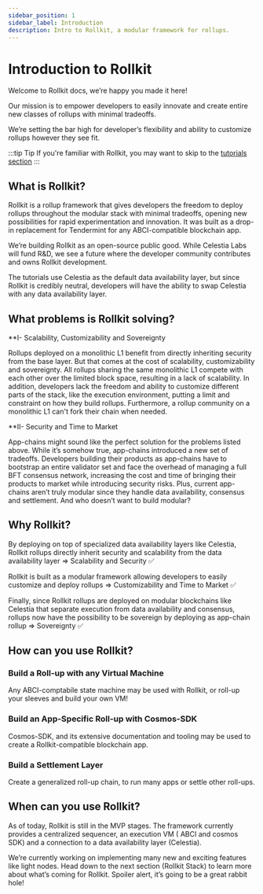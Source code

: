 ```yaml
---
sidebar_position: 1
sidebar_label: Introduction
description: Intro to Rollkit, a modular framework for rollups.
---
```


# Introduction to Rollkit
Welcome to Rollkit docs, we’re happy you made it here! 

Our mission is to empower developers to easily innovate and create entire new classes of rollups with minimal tradeoffs. 

We’re setting the bar high for developer’s flexibility and ability to customize rollups however they see fit. 

:::tip Tip
If you're familiar with Rollkit, you may want to skip to the [tutorials section](../category/tutorials)
:::

## What is Rollkit?

Rollkit is a rollup framework that gives developers the freedom to deploy rollups throughout the modular stack with minimal tradeoffs, opening new possibilities for rapid experimentation and innovation.
It was built as a drop-in replacement for Tendermint for any ABCI-compatible blockchain app.

We’re building Rollkit as an open-source public good. While Celestia Labs will fund R&D, we see a future where the developer community contributes and owns Rollkit development.

The tutorials use Celestia as the default data availability layer, but since Rollkit is credibly neutral, developers will have the ability to swap Celestia with any data availability layer. 


## What problems is Rollkit solving?

**I- Scalability, Customizability and Sovereignty

Rollups deployed on a monolithic L1 benefit from directly inheriting security from the base layer. But that comes at the cost of scalability, customizability and sovereignty.
All rollups sharing the same monolithic L1 compete with each other over the limited block space, resulting in a lack of scalability.
In addition, developers lack the freedom and ability to customize different parts of the stack, like the execution environment, putting a limit and constraint on how they build rollups.
Furthermore, a rollup community on a monolithic L1 can't fork their chain when needed.

**II- Security and Time to Market

App-chains might sound like the perfect solution for the problems listed above. While it’s somehow true, app-chains introduced a new set of tradeoffs.
Developers building their products as app-chains have to bootstrap an entire validator set and face the overhead of managing a full BFT consensus network, increasing the cost and time of bringing their products to market while introducing security risks. 
Plus, current app-chains aren’t truly modular since they handle data availability, consensus and settlement. And who doesn’t want to build modular? 


## Why Rollkit?

By deploying on top of specialized data availability layers like Celestia, Rollkit rollups directly inherit security and scalability from the data availability layer => Scalability and Security ✅

Rollkit is built as a modular framework allowing developers to easily customize and deploy rollups => Customizability and Time to Market ✅

Finally, since Rollkit rollups are deployed on modular blockchains like Celestia that separate execution from data availability and consensus, rollups now have the possibility to be sovereign by deploying as app-chain rollup => Sovereignty ✅

## How can you use Rollkit? 
<!-- Drafting: envisioned usecases -->

### Build a Roll-up with any Virtual Machine

Any ABCI-comptabile state machine may be used with Rollkit, or roll-up your sleeves and build your own VM!

### Build an App-Specific Roll-up with Cosmos-SDK

Cosmos-SDK, and its extensive documentation and tooling may be used to create a Rollkit-compatible blockchain app.

### Build a Settlement Layer

Create a generalized roll-up chain, to run many apps or settle other roll-ups.


## When can you use Rollkit? 

As of today, Rollkit is still in the MVP stages. The framework currently provides a centralized sequencer, an execution VM ( ABCI and cosmos SDK) and a connection to a data availability layer (Celestia). 

We’re currently working on implementing many new and exciting features like light nodes. 
Head down to the next section (Rollkit Stack) to learn more about what’s coming for Rollkit. 
Spoiler alert, it’s going to be a great rabbit hole! 
